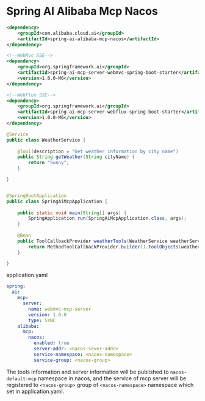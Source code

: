# Spring AI Alibaba Mcp Nacos


```xml
<dependency>
    <groupId>com.alibaba.cloud.ai</groupId>
    <artifactId>spring-ai-alibaba-mcp-nacos</artifactId>
</dependency>

<!--WebMvc SSE-->
<dependency>
    <groupId>org.springframework.ai</groupId>
    <artifactId>spring-ai-mcp-server-webmvc-spring-boot-starter</artifactId>
    <version>1.0.0-M6</version>
</dependency>

<!--WebFlux SSE-->
<dependency>
    <groupId>org.springframework.ai</groupId>
    <artifactId>spring-ai-mcp-server-webflux-spring-boot-starter</artifactId>
    <version>1.0.0-M6</version>
</dependency>
```

```java
@Service
public class WeatherService {
    
    @Tool(description = "Get weather information by city name")
    public String getWeather(String cityName) {
        return "Sunny";
    }

}


@SpringBootApplication
public class SpringAiMcpApplication {
    
    public static void main(String[] args) {
        SpringApplication.run(SpringAiMcpApplication.class, args);
    }
    
    @Bean
    public ToolCallbackProvider weatherTools(WeatherService weatherService) {
        return MethodToolCallbackProvider.builder().toolObjects(weatherService).build();
    }

}
```
application.yaml
```yaml
spring:
  ai:
    mcp:
      server:
        name: webmvc-mcp-server
        version: 1.0.0
        type: SYNC
    alibaba:
      mcp:
        nacos:
          enabled: true
          server-addr: <nacos-sever-addr>
          service-namespace: <nacos-namespace>  
          service-group: <nacos-group>
```
The tools information and server information will be published to ```nacos-default-mcp``` namespace in nacos,
and the service of mcp server will be registered to ```<nacos-group>``` group of ```<nacos-namespace>``` namespace which set in application.yaml.